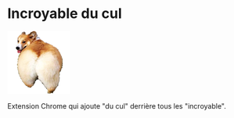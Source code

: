 Incroyable du cul
=============

![](icons/icon_128.png)

Extension Chrome qui ajoute "du cul" derrière tous les "incroyable".
